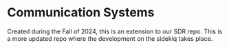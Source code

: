 # Communication Systems
Created during the Fall of 2024, this is an extension to our SDR repo. This is a more updated repo where the development on the sidekiq takes place.
